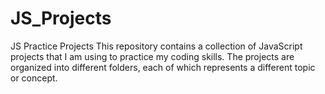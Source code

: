 # JS_Projects

JS Practice Projects
This repository contains a collection of JavaScript projects that I am using to practice my coding skills. 
The projects are organized into different folders, each of which represents a different topic or concept.
